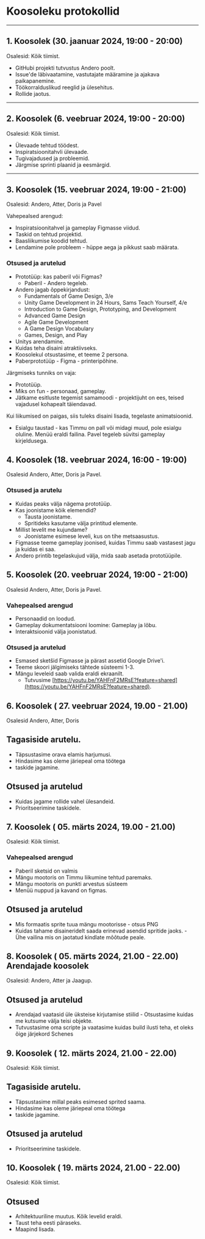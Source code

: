 # Koosoleku protokollid

---

## 1. Koosolek (30. jaanuar 2024, 19:00 - 20:00)
Osalesid: Kõik tiimist.

- GitHubi projekti tutvustus Andero poolt.
- Issue'de läbivaatamine, vastutajate määramine ja ajakava paikapanemine.
- Töökorralduslikud reeglid ja ülesehitus.
- Rollide jaotus.

---

## 2. Koosolek (6. veebruar 2024, 19:00 - 20:00)
Osalesid: Kõik tiimist.

- Ülevaade tehtud töödest.
- Inspiratsioonitahvli ülevaade.
- Tugivajadused ja probleemid.
- Järgmise sprinti plaanid ja eesmärgid.

---

## 3. Koosolek (15. veebruar 2024, 19:00 - 21:00)
Osalesid: Andero, Atter, Doris ja Pavel

Vahepealsed arengud:
- Inspiratsioonitahvel ja gameplay Figmasse viidud.
- Taskid on tehtud projektid.
- Baasliikumise koodid tehtud.
- Lendamine pole probleem - hüppe aega ja pikkust saab määrata.

### Otsused ja arutelud
- Prototüüp: kas paberil või Figmas?
  - Paberil - Andero tegeleb.
- Andero jagab õppekirjandust:
  - Fundamentals of Game Design, 3/e
  - Unity Game Development in 24 Hours, Sams Teach Yourself, 4/e
  - Introduction to Game Design, Prototyping, and Development
  - Advanced Game Design
  - Agile Game Development
  - A Game Design Vocabulary
  - Games, Design, and Play
- Unitys arendamine.
- Kuidas teha disaini atraktiivseks.
- Koosolekul otsustasime, et teeme 2 persona.
- Paberprototüüp - Figma - printeripõhine.

Järgmiseks tunniks on vaja:
- Prototüüp.
- Miks on fun - personaad, gameplay.
- Jätkame esitluste tegemist samamoodi - projektijuht on ees, teised vajadusel kohapealt täiendavad.

Kui liikumised on paigas, siis tuleks disaini lisada, tegelaste animatsioonid.
- Esialgu taustad - kas Timmu on pall või midagi muud, pole esialgu oluline.
Menüü eraldi failina. Pavel tegeleb süvitsi gameplay kirjeldusega.


## 4. Koosolek (18. veebruar 2024, 16:00 - 19:00)
Osalesid Andero, Atter, Doris ja Pavel.

### Otsused ja arutelu
- Kuidas peaks välja nägema prototüüp.
- Kas joonistame kõik elemendid?
  - Tausta joonistame.
  - Spritideks kasutame välja printitud elemente.
- Millist levelit me kujundame?
  - Joonistame esimese leveli, kus on tihe metsaasustus.
- Figmasse teeme gameplay joonised, kuidas Timmu saab vastasest jagu ja kuidas ei saa.
- Andero printib tegelaskujud välja, mida saab asetada prototüüpile.

## 5. Koosolek (20. veebruar 2024, 19:00 - 21:00)
Osalesid Andero, Atter, Doris ja Pavel.

### Vahepealsed arengud
- Personaadid on loodud.
- Gameplay dokumentatsiooni loomine: Gameplay ja lõbu.
- Interaktsioonid välja joonistatud.

### Otsused ja arutelud
- Esmased sketšid Figmasse ja pärast assetid Google Drive'i.
- Teeme skoori jälgimiseks tähtede süsteemi 1-3.
- Mängu leveleid saab valida eraldi ekraanilt.
  - Tutvusime [https://youtu.be/YAHFnF2MRsE?feature=shared](https://youtu.be/YAHFnF2MRsE?feature=shared).

## 6. Koosolek ( 27. veebruar 2024, 19.00 - 21.00)
Osalesid Andero, Atter, Doris

## Tagasiside arutelu.
- Täpsustasime orava elamis harjumusi.
- Hindasime kas oleme järiepeal oma töötega
- taskide jagamine.

## Otsused ja arutelud
- Kuidas jagame rollide vahel ülesandeid.
- Prioritseerimine taskidele.


## 7. Koosolek ( 05. märts 2024, 19.00 - 21.00)
Osalesid: Kõik tiimist.

### Vahepealsed arengud
- Paberil sketsid on valmis
- Mängu mootoris on Timmu liikumine tehtud paremaks.
- Mängu mootoris on punkti arvestus süsteem
- Menüü nuppud ja kavand on figmas.

## Otsused ja arutelud 
- Mis formaatis sprite tuua mängu mootorisse - otsus PNG
- Kuidas tahame disaineridelt saada erinevad asendid spritide jaoks. - Ühe vailina mis on jaotatud kindlate mõõtude peale.

## 8. Koosolek ( 05. märts 2024, 21.00 - 22.00) Arendajade koosolek
Osalesid: Andero, Atter ja Jaagup.

## Otsused ja arutelud 
- Arendajad vaatasid üle üksteise kirjutamise stiilid - Otsustasime kuidas me kutsume välja teisi objekte.
- Tutvustasime oma scripte ja vaatasime kuidas build ilusti teha, et oleks õige järjekord Schenes


  
## 9. Koosolek ( 12. märts 2024, 21.00 - 22.00)
  Osalesid: Kõik tiimist.
  
## Tagasiside arutelu.
- Täpsustasime millal peaks esimesed sprited saama.
- Hindasime kas oleme järiepeal oma töötega
- taskide jagamine.

## Otsused ja arutelud
- Prioritseerimine taskidele.


## 10. Koosolek ( 19. märts 2024, 21.00 - 22.00)
  Osalesid: Kõik tiimist.

  ## Otsused
  - Arhitektuuriline muutus. Kõik levelid eraldi.
  - Taust teha eesti päraseks.
  - Maapind lisada.
  

